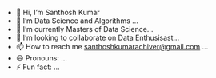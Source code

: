 - 👋 Hi, I’m Santhosh Kumar
- 👀 I’m Data Science and Algorithms ...
- 🌱 I’m currently Masters of Data Science...
- 💞️ I’m looking to collaborate on Data Enthusisast...
- 📫 How to reach me santhoshkumarachiver@gmail.com ...
- 😄 Pronouns: ...
- ⚡ Fun fact: ...

<!---
Sandy25121/Sandy25121 is a ✨ special ✨ repository because its `README.md` (this file) appears on your GitHub profile.
You can click the Preview link to take a look at your changes.
--->
